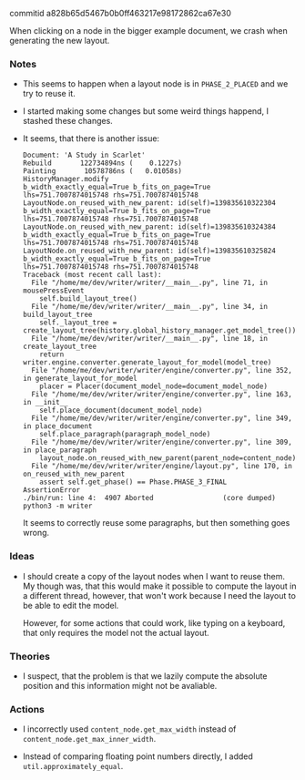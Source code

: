 commitid a828b65d5467b0b0ff463217e98172862ca67e30

When clicking on a node in the bigger example document, we crash when generating the new layout.

### Notes

-   This seems to happen when a layout node is in `PHASE_2_PLACED` and we try to reuse it.

-   I started making some changes but some weird things happend, I stashed these changes.

-   It seems, that there is another issue:

    ```none
    Document: 'A Study in Scarlet'
    Rebuild       122734894ns (    0.1227s)
    Painting       10578786ns (   0.01058s)
    HistoryManager.modify
    b_width_exactly_equal=True b_fits_on_page=True lhs=751.7007874015748 rhs=751.7007874015748
    LayoutNode.on_reused_with_new_parent: id(self)=139835610322304
    b_width_exactly_equal=True b_fits_on_page=True lhs=751.7007874015748 rhs=751.7007874015748
    LayoutNode.on_reused_with_new_parent: id(self)=139835610324384
    b_width_exactly_equal=True b_fits_on_page=True lhs=751.7007874015748 rhs=751.7007874015748
    LayoutNode.on_reused_with_new_parent: id(self)=139835610325824
    b_width_exactly_equal=True b_fits_on_page=True lhs=751.7007874015748 rhs=751.7007874015748
    Traceback (most recent call last):
      File "/home/me/dev/writer/writer/__main__.py", line 71, in mousePressEvent
        self.build_layout_tree()
      File "/home/me/dev/writer/writer/__main__.py", line 34, in build_layout_tree
        self._layout_tree = create_layout_tree(history.global_history_manager.get_model_tree())
      File "/home/me/dev/writer/writer/__main__.py", line 18, in create_layout_tree
        return writer.engine.converter.generate_layout_for_model(model_tree)
      File "/home/me/dev/writer/writer/engine/converter.py", line 352, in generate_layout_for_model
        placer = Placer(document_model_node=document_model_node)
      File "/home/me/dev/writer/writer/engine/converter.py", line 163, in __init__
        self.place_document(document_model_node)
      File "/home/me/dev/writer/writer/engine/converter.py", line 349, in place_document
        self.place_paragraph(paragraph_model_node)
      File "/home/me/dev/writer/writer/engine/converter.py", line 309, in place_paragraph
        layout_node.on_reused_with_new_parent(parent_node=content_node)
      File "/home/me/dev/writer/writer/engine/layout.py", line 170, in on_reused_with_new_parent
        assert self.get_phase() == Phase.PHASE_3_FINAL
    AssertionError
    ./bin/run: line 4:  4907 Aborted                 (core dumped) python3 -m writer
    ```

    It seems to correctly reuse some paragraphs, but then something goes wrong.

### Ideas

-   I should create a copy of the layout nodes when I want to reuse them.
    My though was, that this would make it possible to compute the layout in a different thread, however, that won't work
    because I need the layout to be able to edit the model.

    However, for some actions that could work, like typing on a keyboard, that only requires the model not the actual layout.

### Theories

-   I suspect, that the problem is that we lazily compute the absolute position and this information might not be avaliable.

### Actions

-   I incorrectly used `content_node.get_max_width` instead of `content_node.get_max_inner_width`.

-   Instead of comparing floating point numbers directly, I added `util.approximately_equal`.
